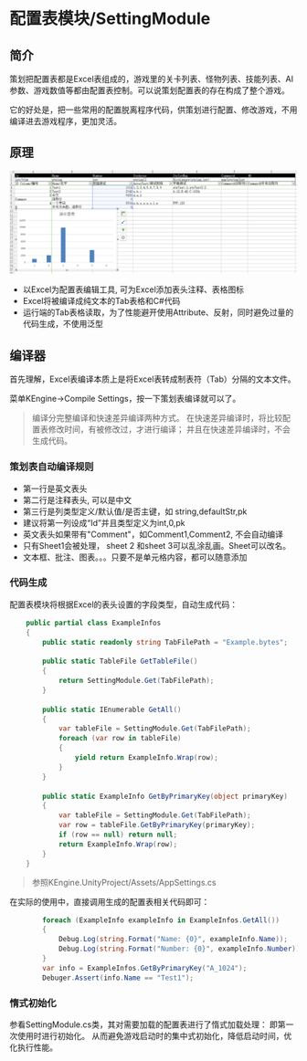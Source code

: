 配置表模块/SettingModule
=========================

简介
---------

策划把配置表都是Excel表组成的，游戏里的关卡列表、怪物列表、技能列表、AI参数、游戏数值等都由配置表控制。可以说策划配置表的存在构成了整个游戏。

它的好处是，把一些常用的配置脱离程序代码，供策划进行配置、修改游戏，不用编译进去游戏程序，更加灵活。

原理
-------------

![ExcelEdit](ExcelEdit.png)

* 以Excel为配置表编辑工具, 可为Excel添加表头注释、表格图标
* Excel将被编译成纯文本的Tab表格和C#代码
* 运行端的Tab表格读取，为了性能避开使用Attribute、反射，同时避免过量的代码生成，不使用泛型


编译器
------------------------------
首先理解，Excel表编译本质上是将Excel表转成制表符（Tab）分隔的文本文件。

菜单KEngine->Compile Settings，按一下策划表编译就可以了。

> 编译分完整编译和快速差异编译两种方式。 
> 在快速差异编译时，将比较配置表修改时间，有被修改过，才进行编译；
> 并且在快速差异编译时，不会生成代码。

### 策划表自动编译规则

- 第一行是英文表头
- 第二行是注释表头, 可以是中文
- 第三行是列类型定义/默认值/是否主键，如 string,defaultStr,pk
- 建议将第一列设成“Id”并且类型定义为int,0,pk
- 英文表头如果带有"Comment"，如Comment1,Comment2, 不会自动编译
- 只有Sheet1会被处理， sheet 2 和sheet 3可以乱涂乱画。Sheet可以改名。
- 文本框、批注、图表。。。只要不是单元格内容，都可以随意添加

### 代码生成

配置表模块将根据Excel的表头设置的字段类型，自动生成代码：

```csharp
    public partial class ExampleInfos
    {
		public static readonly string TabFilePath = "Example.bytes";

        public static TableFile GetTableFile()
        {
            return SettingModule.Get(TabFilePath);
        }

        public static IEnumerable GetAll()
        {
            var tableFile = SettingModule.Get(TabFilePath);
            foreach (var row in tableFile)
            {
                yield return ExampleInfo.Wrap(row);
            }
        }

        public static ExampleInfo GetByPrimaryKey(object primaryKey)
        {
            var tableFile = SettingModule.Get(TabFilePath);
            var row = tableFile.GetByPrimaryKey(primaryKey);
            if (row == null) return null;
            return ExampleInfo.Wrap(row);
        }
    }
```
> 参照KEngine.UnityProject/Assets/AppSettings.cs

在实际的使用中，直接调用生成的配置表相关代码即可：
```csharp
        foreach (ExampleInfo exampleInfo in ExampleInfos.GetAll())
        {
            Debug.Log(string.Format("Name: {0}", exampleInfo.Name));
            Debug.Log(string.Format("Number: {0}", exampleInfo.Number));
        }
        var info = ExampleInfos.GetByPrimaryKey("A_1024");
        Debuger.Assert(info.Name == "Test1");
```

### 惰式初始化

参看SettingModule.cs类，其对需要加载的配置表进行了惰式加载处理： 即第一次使用时进行初始化。
从而避免游戏启动时的集中式初始化，降低启动时间，优化执行性能。



